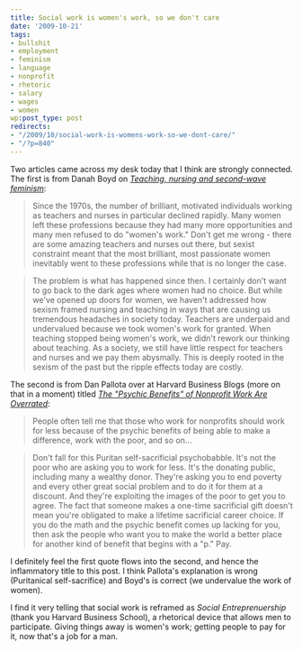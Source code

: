 ```yaml
---
title: Social work is women's work, so we don't care
date: '2009-10-21'
tags:
- bullshit
- employment
- feminism
- language
- nonprofit
- rhetoric
- salary
- wages
- women
wp:post_type: post
redirects:
- "/2009/10/social-work-is-womens-work-so-we-dont-care/"
- "/?p=840"
---
```


Two articles came across my desk today that I think are strongly connected. The first is from Danah Boyd on [_Teaching, nursing and second-wave feminism_](http://www.zephoria.org/thoughts/archives/2009/10/19/teaching_nursin.html):

> Since the 1970s, the number of brilliant, motivated individuals working as teachers and nurses in particular declined rapidly. Many women left these professions because they had many more opportunities and many men refused to do "women's work." Don't get me wrong - there are some amazing teachers and nurses out there, but sexist constraint meant that the most brilliant, most passionate women inevitably went to these professions while that is no longer the case.

>

> The problem is what has happened since then. I certainly don't want to go back to the dark ages where women had no choice. But while we've opened up doors for women, we haven't addressed how sexism framed nursing and teaching in ways that are causing us tremendous headaches in society today. Teachers are underpaid and undervalued because we took women's work for granted. When teaching stopped being women's work, we didn't rework our thinking about teaching. As a society, we still have little respect for teachers and nurses and we pay them abysmally. This is deeply rooted in the sexism of the past but the ripple effects today are costly.

The second is from Dan Pallota over at Harvard Business Blogs (more on that in a moment) titled [_The "Psychic Benefits" of Nonprofit Work Are Overrated_](http://blogs.harvardbusiness.org/pallotta/2009/10/show-me-the-money-why-psychic.html):

> People often tell me that those who work for nonprofits should work for less because of the psychic benefits of being able to make a difference, work with the poor, and so on...

>

> Don't fall for this Puritan self-sacrificial psychobabble. It's not the poor who are asking you to work for less. It's the donating public, including many a wealthy donor. They're asking you to end poverty and every other great social problem and to do it for them at a discount. And they're exploiting the images of the poor to get you to agree. The fact that someone makes a one-time sacrificial gift doesn't mean you're obligated to make a lifetime sacrificial career choice. If you do the math and the psychic benefit comes up lacking for you, then ask the people who want you to make the world a better place for another kind of benefit that begins with a "p." Pay.

I definitely feel the first quote flows into the second, and hence the inflammatory title to this post. I think Pallota's explanation is wrong (Puritanical self-sacrifice) and Boyd's is correct (we undervalue the work of women).

I find it very telling that social work is reframed as _Social Entreprenuership_ (thank you Harvard Business School), a rhetorical device that allows men to participate. Giving things away is women's work; getting people to pay for it, now that's a job for a man.
